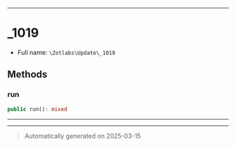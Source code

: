 ***

# _1019





* Full name: `\Zotlabs\Update\_1019`




## Methods


### run



```php
public run(): mixed
```












***


***
> Automatically generated on 2025-03-15

